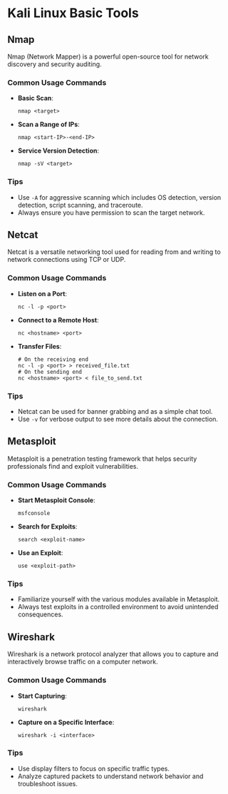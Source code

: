 # Kali Linux Basic Tools

## Nmap
Nmap (Network Mapper) is a powerful open-source tool for network discovery and security auditing.

### Common Usage Commands
- **Basic Scan**: 
  ```
  nmap <target>
  ```
- **Scan a Range of IPs**: 
  ```
  nmap <start-IP>-<end-IP>
  ```
- **Service Version Detection**: 
  ```
  nmap -sV <target>
  ```

### Tips
- Use `-A` for aggressive scanning which includes OS detection, version detection, script scanning, and traceroute.
- Always ensure you have permission to scan the target network.

## Netcat
Netcat is a versatile networking tool used for reading from and writing to network connections using TCP or UDP.

### Common Usage Commands
- **Listen on a Port**: 
  ```
  nc -l -p <port>
  ```
- **Connect to a Remote Host**: 
  ```
  nc <hostname> <port>
  ```
- **Transfer Files**: 
  ```
  # On the receiving end
  nc -l -p <port> > received_file.txt
  # On the sending end
  nc <hostname> <port> < file_to_send.txt
  ```

### Tips
- Netcat can be used for banner grabbing and as a simple chat tool.
- Use `-v` for verbose output to see more details about the connection.

## Metasploit
Metasploit is a penetration testing framework that helps security professionals find and exploit vulnerabilities.

### Common Usage Commands
- **Start Metasploit Console**: 
  ```
  msfconsole
  ```
- **Search for Exploits**: 
  ```
  search <exploit-name>
  ```
- **Use an Exploit**: 
  ```
  use <exploit-path>
  ```

### Tips
- Familiarize yourself with the various modules available in Metasploit.
- Always test exploits in a controlled environment to avoid unintended consequences.

## Wireshark
Wireshark is a network protocol analyzer that allows you to capture and interactively browse traffic on a computer network.

### Common Usage Commands
- **Start Capturing**: 
  ```
  wireshark
  ```
- **Capture on a Specific Interface**: 
  ```
  wireshark -i <interface>
  ```

### Tips
- Use display filters to focus on specific traffic types.
- Analyze captured packets to understand network behavior and troubleshoot issues.
